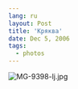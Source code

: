 ```yaml
---
lang: ru
layout: Post
title: 'Кряква'
date: Dec 5, 2006
tags:
  - photos
---
```


![MG-9398-lj.jpg](upload://MG-9398-lj.jpg)
